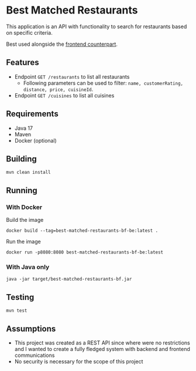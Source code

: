 # Best Matched Restaurants
This application is an API with functionality to search for restaurants based on specific criteria.

Best used alongside the [frontend counterpart](https://github.com/billybrianm/best-matched-restaurants-bf-fe).

## Features
- Endpoint ```GET /restaurants``` to list all restaurants
  - Following parameters can be used to filter: ```name, customerRating, distance, price, cuisineId```.
- Endpoint ```GET /cuisines``` to list all cuisines

## Requirements
- Java 17
- Maven
- Docker (optional)

## Building
```mvn clean install```

## Running

### With Docker
Build the image

```docker build --tag=best-matched-restaurants-bf-be:latest .```

Run the image

```docker run -p8080:8080 best-matched-restaurants-bf-be:latest```

### With Java only
```java -jar target/best-matched-restaurants-bf.jar```

## Testing
```mvn test```

## Assumptions
- This project was created as a REST API since where were no restrictions and I wanted to create a fully fledged system with backend and frontend communications
- No security is necessary for the scope of this project

